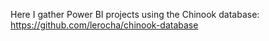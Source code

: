 Here I gather Power BI projects using the Chinook database: https://github.com/lerocha/chinook-database
